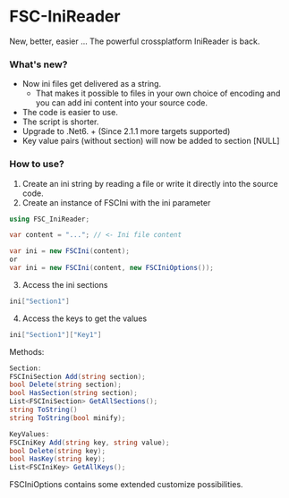 # FSC-IniReader
New, better, easier ...
The powerful crossplatform IniReader is back.

### What's new?
- Now ini files get delivered as a string. 
    - That makes it possible to files in your own choice of encoding and you can add ini content into your source code.
- The code is easier to use.
- The script is shorter.
- Upgrade to .Net6. + (Since 2.1.1 more targets supported)
- Key value pairs (without section) will now be added to section [NULL]

### How to use?
1. Create an ini string by reading a file or write it directly into the source code.
2. Create an instance of FSCIni with the ini parameter
```cs
using FSC_IniReader;

var content = "..."; // <- Ini file content

var ini = new FSCIni(content);
or
var ini = new FSCIni(content, new FSCIniOptions());
```
3. Access the ini sections
```cs
ini["Section1"]
```
4. Access the keys to get the values
```cs
ini["Section1"]["Key1"]
```

Methods:
```cs
Section:
FSCIniSection Add(string section);
bool Delete(string section);
bool HasSection(string section);
List<FSCIniSection> GetAllSections();
string ToString()
string ToString(bool minify);

KeyValues:
FSCIniKey Add(string key, string value);
bool Delete(string key);
bool HasKey(string key);
List<FSCIniKey> GetAllKeys();
```

FSCIniOptions contains some extended customize possibilities.